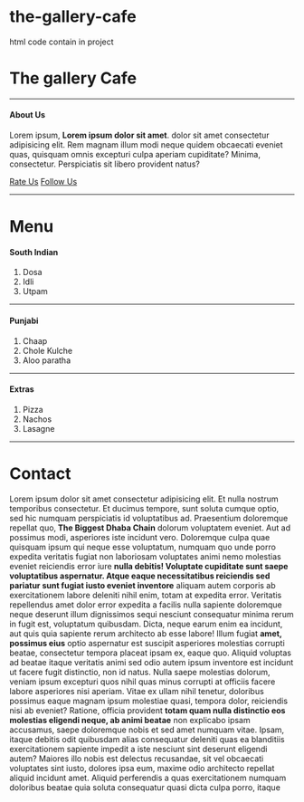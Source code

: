 # the-gallery-cafe
html code contain in project
<!DOCTYPE html>
<html lang="en">
<head>
   <meta charset="UTF-8">
   <meta name="viewport" content="width=device-width, initial-scale=1.0">
   <title>The Galllery Cafe</title>
</head>
<body>
   <!-- Website Header -->
   <h1>The gallery Cafe</h1>
   <hr>

   <!-- About Us Section -->
   <h4>About Us</h4>
   <p>Lorem ipsum, <b>Lorem ipsum dolor sit amet</b>. dolor sit amet consectetur adipisicing elit. Rem magnam illum modi neque quidem obcaecati eveniet quas, quisquam omnis excepturi culpa aperiam cupiditate? Minima, consectetur. Perspiciatis sit libero provident natus?</p>
   <a href="https://www.Rateus.com">Rate Us</a>
   <a href="https://Follow Us.com">Follow Us</a>
   <hr>

   <!-- Menu Section -->
   <h1>Menu</h1>

   <!-- South Indian Menu -->
   <h4>South Indian</h4>
   <ol>
      <li>Dosa</li>
      <li>Idli</li>
      <li>Utpam</li>
   </ol>
   <hr>

   <!-- Punjabi Menu -->
   <h4>Punjabi</h4>
   <ol>
      <li>Chaap</li>
      <li>Chole Kulche</li>
      <li>Aloo paratha</li>
   </ol>
   <hr>

   <!-- Extras Menu -->
   <h4>Extras</h4>
   <ol>
      <li>Pizza</li>
      <li>Nachos</li>
      <li>Lasagne</li>
   </ol>
   <hr>

   <!-- Contact Section -->
   <h1>Contact</h1>
   <p>Lorem ipsum dolor sit amet consectetur adipisicing elit. Et nulla nostrum temporibus consectetur. Et ducimus tempore, sunt soluta cumque
    optio, sed hic numquam perspiciatis id voluptatibus ad. Praesentium doloremque repellat quo,<b> The Biggest Dhaba Chain</b> 
   dolorum voluptatem eveniet. Aut ad possimus modi, asperiores iste incidunt vero. Doloremque culpa quae quisquam ipsum qui neque esse
    voluptatum, numquam quo unde porro expedita veritatis fugiat non laboriosam voluptates animi nemo molestias eveniet reiciendis
     error iure <b>nulla debitis! Voluptate cupiditate sunt saepe voluptatibus aspernatur. Atque eaque necessitatibus reiciendis sed 
      pariatur sunt fugiat iusto eveniet inventore</b> aliquam autem corporis ab exercitationem labore deleniti nihil enim, totam at
      expedita error. Veritatis repellendus amet dolor error expedita a facilis nulla sapiente doloremque neque deserunt illum 
      dignissimos sequi nesciunt consequatur minima rerum in fugit est, voluptatum quibusdam. Dicta, neque earum enim ea incidunt,
       aut quis quia sapiente rerum architecto ab esse labore! Illum fugiat <b>amet, possimus eius</b> optio aspernatur est suscipit
        asperiores molestias corrupti beatae, consectetur tempora placeat ipsam ex, eaque quo. Aliquid voluptas ad beatae itaque
         veritatis animi sed odio autem ipsum inventore est incidunt ut facere fugit distinctio, non id natus. Nulla saepe molestias 
         dolorum, veniam ipsum excepturi quos nihil quas minus corrupti at officiis facere labore asperiores nisi aperiam. Vitae
          ex ullam nihil tenetur, doloribus possimus eaque magnam ipsum molestiae quasi, tempora dolor, reiciendis nisi ab eveniet? 
          Ratione, officia provident <b>totam quam nulla distinctio eos molestias eligendi neque, ab animi beatae</b> non explicabo ipsam 
          accusamus, saepe doloremque nobis et sed amet numquam vitae. Ipsam, itaque debitis odit quibusdam alias consequatur
           deleniti quas ea blanditiis exercitationem sapiente impedit a iste nesciunt sint deserunt eligendi autem? Maiores 
           illo nobis est delectus recusandae, sit vel obcaecati voluptates sint iusto, dolores ipsa eum, maxime odio architecto 
           repellat aliquid incidunt amet. Aliquid perferendis a quas exercitationem numquam doloribus beatae quia soluta consequatur
            quasi dicta culpa porro, itaque</p>
</body>
</html>
 
 
